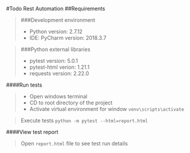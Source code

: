 #Todo Rest Automation
##Requirements
>###Development environment
> - Python version: 2.7.12
> - IDE: PyCharm version: 2018.3.7

>###Python external libraries
> - pytest version: 5.0.1
> - pytest-html verion: 1.21.1
> - requests version: 2.22.0

####Run tests

> - Open windows terminal
> - CD to root directory of the project 
> - Activate virtual environment for window
> `venv\scripts\activate`

> Execute tests `python -m pytest --html=report.html`

####View test report
>Open `report.html` file to see test run details
